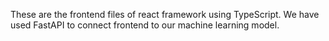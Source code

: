 These are the frontend files of react framework using TypeScript.
We have used FastAPI to connect frontend to our machine learning model.
